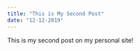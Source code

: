 ```yaml
---
title: "This is My Second Post"
date: "12-12-2019"
---
```


This is my second post on my personal site!